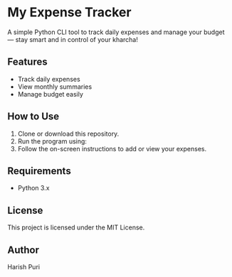 # My Expense Tracker

A simple Python CLI tool to track daily expenses and manage your budget — stay smart and in control of your kharcha!

## Features
- Track daily expenses
- View monthly summaries
- Manage budget easily

## How to Use
1. Clone or download this repository.
2. Run the program using:
3. Follow the on-screen instructions to add or view your expenses.

## Requirements
- Python 3.x

## License
This project is licensed under the MIT License.

## Author
Harish Puri
